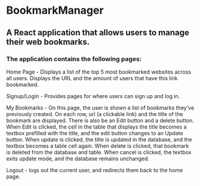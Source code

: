# BookmarkManager

## A React application that allows users to manage their web bookmarks. 

### The application contains the following pages:

Home Page - Displays a list of the top 5 most bookmarked websites across all users. Displays the URL and the amount of users that have this link bookmarked.

Signup/Login - Provides pages for where users can sign up and log in.

My Bookmarks - On this page, the user is shown a list of bookmarks they've previously created. On each row, url (a clickable link) and the title of the bookmark are displayed. 
There is also be an Edit button and a delete button.
When Edit is clicked, the cell in the table that displays the title becomes a textbox prefilled with the title, and the edit button changes to an Update button. 
When update is clicked, the title is updated in the database, and the textbox becomes a table cell again.
When delete is clicked, that bookmark is deleted from the database and table.
When cancel is clicked, the textbox exits update mode, and the database remains unchanged.

Logout - logs out the current user, and redirects them back to the home page.
